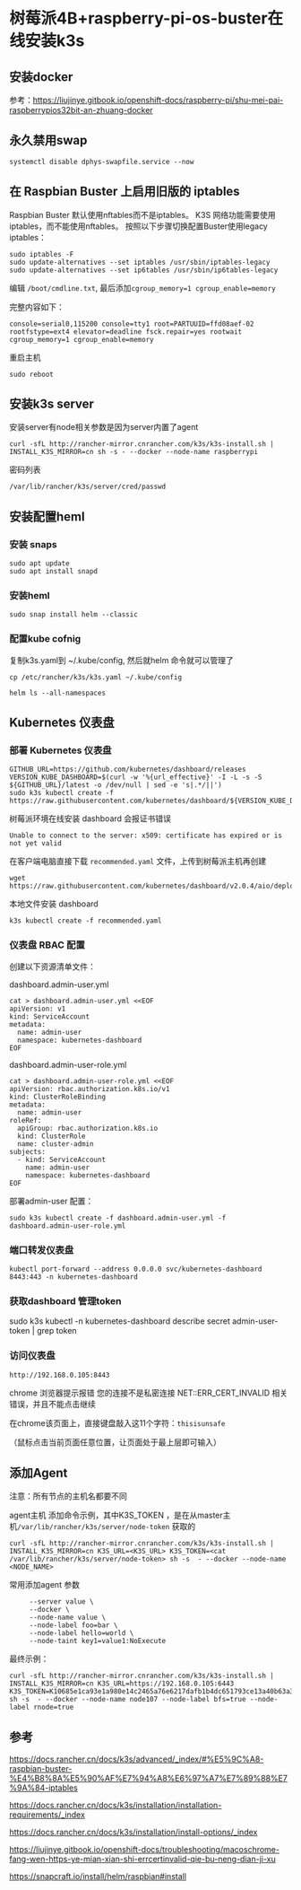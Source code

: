 # 树莓派4B+raspberry-pi-os-buster在线安装k3s

## 安装docker

参考：https://liujinye.gitbook.io/openshift-docs/raspberry-pi/shu-mei-pai-raspberrypios32bit-an-zhuang-docker

## 永久禁用swap

```
systemctl disable dphys-swapfile.service --now
```

## 在 Raspbian Buster 上启用旧版的 iptables
Raspbian Buster 默认使用nftables而不是iptables。 K3S 网络功能需要使用iptables，而不能使用nftables。 按照以下步骤切换配置Buster使用legacy iptables：

```
sudo iptables -F
sudo update-alternatives --set iptables /usr/sbin/iptables-legacy
sudo update-alternatives --set ip6tables /usr/sbin/ip6tables-legacy
```

编辑 `/boot/cmdline.txt`, 最后添加`cgroup_memory=1 cgroup_enable=memory`

完整内容如下：

```
console=serial0,115200 console=tty1 root=PARTUUID=ffd08aef-02 rootfstype=ext4 elevator=deadline fsck.repair=yes rootwait cgroup_memory=1 cgroup_enable=memory

```

重启主机

```
sudo reboot
```

## 安装k3s server

安装server有node相关参数是因为server内置了agent

```
curl -sfL http://rancher-mirror.cnrancher.com/k3s/k3s-install.sh | INSTALL_K3S_MIRROR=cn sh -s - --docker --node-name raspberrypi
```

密码列表

```
/var/lib/rancher/k3s/server/cred/passwd 
```

## 安装配置heml

### 安装 snaps

```
sudo apt update
sudo apt install snapd
```

### 安装heml

```
sudo snap install helm --classic
```

### 配置kube cofnig

复制k3s.yaml到 ~/.kube/config, 然后就helm 命令就可以管理了

```
cp /etc/rancher/k3s/k3s.yaml ~/.kube/config
```

```
helm ls --all-namespaces
```

## Kubernetes 仪表盘

### 部署 Kubernetes 仪表盘

```
GITHUB_URL=https://github.com/kubernetes/dashboard/releases
VERSION_KUBE_DASHBOARD=$(curl -w '%{url_effective}' -I -L -s -S ${GITHUB_URL}/latest -o /dev/null | sed -e 's|.*/||')
sudo k3s kubectl create -f https://raw.githubusercontent.com/kubernetes/dashboard/${VERSION_KUBE_DASHBOARD}/aio/deploy/recommended.yaml
```

树莓派环境在线安装 dashboard 会报证书错误

```
Unable to connect to the server: x509: certificate has expired or is not yet valid
```

在客户端电脑直接下载 `recommended.yaml` 文件，上传到树莓派主机再创建

```
wget https://raw.githubusercontent.com/kubernetes/dashboard/v2.0.4/aio/deploy/recommended.yaml
```

本地文件安装 dashboard

```
k3s kubectl create -f recommended.yaml
```

### 仪表盘 RBAC 配置

创建以下资源清单文件：

dashboard.admin-user.yml

```
cat > dashboard.admin-user.yml <<EOF
apiVersion: v1
kind: ServiceAccount
metadata:
  name: admin-user
  namespace: kubernetes-dashboard
EOF
```
dashboard.admin-user-role.yml

```
cat > dashboard.admin-user-role.yml <<EOF
apiVersion: rbac.authorization.k8s.io/v1
kind: ClusterRoleBinding
metadata:
  name: admin-user
roleRef:
  apiGroup: rbac.authorization.k8s.io
  kind: ClusterRole
  name: cluster-admin
subjects:
  - kind: ServiceAccount
    name: admin-user
    namespace: kubernetes-dashboard
EOF
```

部署admin-user 配置：

```
sudo k3s kubectl create -f dashboard.admin-user.yml -f dashboard.admin-user-role.yml
```

### 端口转发仪表盘

```
kubectl port-forward --address 0.0.0.0 svc/kubernetes-dashboard 8443:443 -n kubernetes-dashboard
```

### 获取dashboard 管理token

sudo k3s kubectl -n kubernetes-dashboard describe secret admin-user-token | grep token

### 访问仪表盘

```
http://192.168.0.105:8443
```

chrome 浏览器提示报错 您的连接不是私密连接 NET::ERR_CERT_INVALID 相关错误，并且不能点击继续

在chrome该页面上，直接键盘敲入这11个字符：`thisisunsafe`

（鼠标点击当前页面任意位置，让页面处于最上层即可输入）

## 添加Agent

注意：所有节点的主机名都要不同

agent主机 添加命令示例，其中K3S_TOKEN ，是在从master主机`/var/lib/rancher/k3s/server/node-token` 获取的

```
curl -sfL http://rancher-mirror.cnrancher.com/k3s/k3s-install.sh | INSTALL_K3S_MIRROR=cn K3S_URL=<K3S_URL> K3S_TOKEN=<cat /var/lib/rancher/k3s/server/node-token> sh -s  - --docker --node-name <NODE_NAME> 
```

常用添加agent 参数

```
     --server value \
     --docker \
     --node-name value \
     --node-label foo=bar \
     --node-label hello=world \
     --node-taint key1=value1:NoExecute
```

最终示例：

```
curl -sfL http://rancher-mirror.cnrancher.com/k3s/k3s-install.sh | INSTALL_K3S_MIRROR=cn K3S_URL=https://192.168.0.105:6443 K3S_TOKEN=K10685e1ca93e1a980e14c2465a76e6217dafb1b4dc651793ce13a40b63a3a8c51a::server:63d408b61cec11e4fb891838b188764f sh -s  - --docker --node-name node107 --node-label bfs=true --node-label rnode=true
```

## 参考

https://docs.rancher.cn/docs/k3s/advanced/_index/#%E5%9C%A8-raspbian-buster-%E4%B8%8A%E5%90%AF%E7%94%A8%E6%97%A7%E7%89%88%E7%9A%84-iptables

https://docs.rancher.cn/docs/k3s/installation/installation-requirements/_index

https://docs.rancher.cn/docs/k3s/installation/install-options/_index

https://liujinye.gitbook.io/openshift-docs/troubleshooting/macoschrome-fang-wen-https-ye-mian-xian-shi-errcertinvalid-qie-bu-neng-dian-ji-xu

https://snapcraft.io/install/helm/raspbian#install